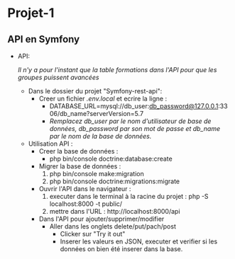 # Projet-1


API en Symfony
-------------------

- API:

    *Il n'y a pour l'instant que la table formations dans l'API pour que les groupes puissent avancées*
    * Dans le dossier du projet "Symfony-rest-api":
        - Creer un fichier *.env.local* et ecrire la ligne :
            * DATABASE_URL=mysql://db_user:db_password@127.0.0.1:3306/db_name?serverVersion=5.7
            * *Remplacez db_user par le nom d'utilisateur de base de données, db_password par son mot de passe et db_name par le nom de la base de données.*
    * Utilisation API :
        - Creer la base de données : 
            - php bin/console doctrine:database:create
        - Migrer la base de données : 
            1. php bin/console make:migration
            2. php bin/console doctrine:migrations:migrate
        - Ouvrir l'API dans le navigateur : 
            1. executer dans le terminal à la racine du projet : php -S localhost:8000 -t public/
            2. mettre dans l'URL : http://localhost:8000/api
        - Dans l'API pour ajouter/supprimer/modifier 
            * Aller dans les onglets delete/put/pach/post 
                * Clicker sur "Try it out"
                * Inserer les valeurs en JSON, executer et verifier si les données on bien été inserer dans la base.
